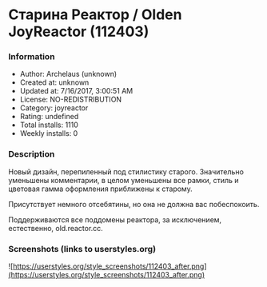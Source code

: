 # Старина Реактор / Olden JoyReactor (112403)

### Information
- Author: Archelaus (unknown)
- Created at: unknown
- Updated at: 7/16/2017, 3:00:51 AM
- License: NO-REDISTRIBUTION
- Category: joyreactor
- Rating: undefined
- Total installs: 1110
- Weekly installs: 0


### Description
Новый дизайн, перепиленный под стилистику старого. 
  Значительно уменьшены комментарии, в целом уменьшены все рамки, стиль и цветовая гамма оформления приближены к старому. 

Присутствует немного отсебятины, но она не должна вас побеспокоить.

Поддерживаются все поддомены реактора, за исключением, естественно, old.reactor.cc.


### Screenshots (links to userstyles.org)
![https://userstyles.org/style_screenshots/112403_after.png](https://userstyles.org/style_screenshots/112403_after.png)



